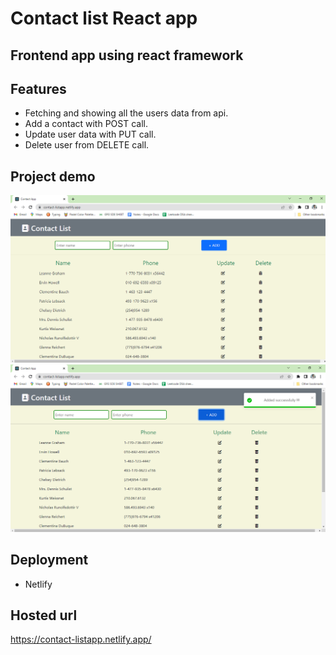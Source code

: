 # Contact list React app

## Frontend app using react framework

## Features
- Fetching and showing all the users data from api.
- Add a contact with POST call.
- Update user data with PUT call.
- Delete user from DELETE call.

## Project demo
![image](https://github.com/Yashaswi-Anand/React-contact-list/blob/master/screenshots/image1.png)
![image](https://github.com/Yashaswi-Anand/React-contact-list/blob/master/screenshots/image2.png)


## Deployment
- Netlify

## Hosted url
https://contact-listapp.netlify.app/